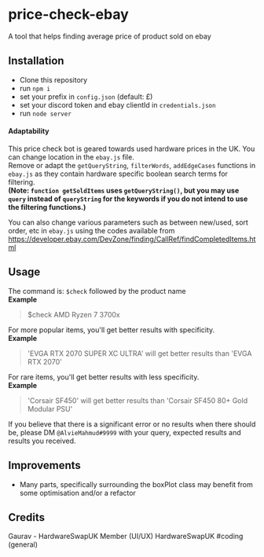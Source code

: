 # price-check-ebay
 A tool that helps finding average price of product sold on ebay

## Installation
- Clone this repository
- run `npm i`
- set your prefix in `config.json` (default: £)
- set your discord token and ebay clientId in `credentials.json`
- run `node server`

#### Adaptability
This price check bot is geared towards used hardware prices in the UK. You can change location in the `ebay.js` file.  
Remove or adapt the `getQueryString`, `filterWords`, `addEdgeCases` functions in `ebay.js` as they contain hardware specific boolean search terms for filtering.  
**(Note: `function getSoldItems` uses `getQueryString()`, but you may use `query` instead of `queryString` for the keywords if you do not intend to use the filtering functions.)**

You can also change various parameters such as between new/used, sort order, etc in `ebay.js` using the codes available from https://developer.ebay.com/DevZone/finding/CallRef/findCompletedItems.html


## Usage
The command is:
`$check`  followed by the product name  
**Example**
> $check AMD Ryzen 7 3700x
	
For more popular items, you'll get better results with specificity.  
**Example**
> 'EVGA RTX 2070 SUPER XC ULTRA' will get better results than 'EVGA RTX 2070'
	
For rare items, you'll get better results with less specificity.  
**Example**
> 'Corsair SF450' will get better results than 'Corsair SF450 80+ Gold Modular PSU'
	
If you believe that there is a significant error or no results when there should be, please DM `@AlvieMahmud#9999` with your query, expected results and results you received.

## Improvements
- Many parts, specifically surrounding the boxPlot class may benefit from some optimisation and/or a refactor

## Credits
Gaurav - HardwareSwapUK Member (UI/UX)
HardwareSwapUK #coding (general)

